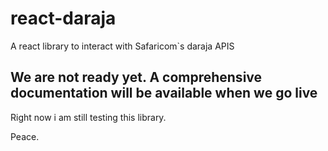# react-daraja

A react library to interact with Safaricom`s daraja APIS

## We are not ready yet. A comprehensive documentation will be available when we go live

Right now i am still testing this library.

Peace.
